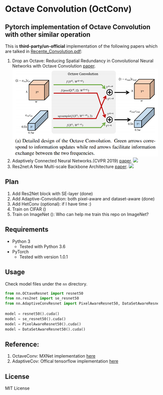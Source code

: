 # Octave Convolution (OctConv)

## Pytorch implementation of Octave Convolution with other similar operation

This is **third-party/un-official** implementation of the following papers which are talked in [Recente_Convolution.pdf](https://github.com/lxtGH/OctaveConv_pytorch/blob/master/Recent_Convolution.pdf):

1. Drop an Octave: Reducing Spatial Redundancy in Convolutional Neural Networks with Octave Convolution
[paper](https://arxiv.org/abs/1904.05049).
![](fig/OctConv_detailed_design.png)
2. Adaptively Connected Neural Networks.(CVPR 2019)
[paper](https://arxiv.org/abs/1904.03579).
![](fig/adaptive_conv.png)
3. Res2net:A New Multi-scale Backbone Architecture
[paper](https://arxiv.org/abs/1904.01169).
![](fig/res2net.png)

## Plan

1. Add Res2Net block with SE-layer (done)
2. Add Adaptive-Convolution: both pixel-aware and dataset-aware (done)
3. Add HetConv (optional): if I have time :)
3. Train on CIFAR ()
4. Train on ImageNet (): Who can help me train this repo on ImageNet?

## Requirements

- Python 3
  - Tested with Python 3.6
- PyTorch
  - Tested with version 1.0.1

## Usage

Check model files under the `nn` directory.

```python
from nn.OCtaveResnet import resnet50
from nn.res2net import se_resnet50
from nn.AdaptiveConvResnet import PixelAwareResnet50, DataSetAwareResnet50

model = resnet50().cuda()
model = se_resnet50().cuda()
model = PixelAwareResnet50().cuda()
model = DataSetAwareResnet50().cuda()
```

## Reference:

1. OctaveConv: MXNet implementation [here](https://github.com/terrychenism/OctaveConv)
2. AdaptiveCov: Offical tensorflow implementation [here](https://github.com/wanggrun/Adaptively-Connected-Neural-Networks)  

## License

MIT License
